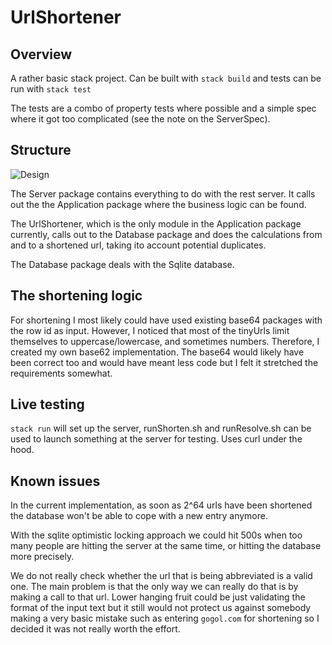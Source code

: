 # UrlShortener
## Overview
A rather basic stack project. Can be built with `stack build` and tests can be run with `stack test`

The tests are a combo of property tests where possible and a simple spec where it got too complicated (see the note on the ServerSpec).

## Structure
![Design](Design.png)

The Server package contains everything to do with the rest server. It calls out the the Application package where the business logic can be found. 

The UrlShortener, which is the only module in the Application package currently, calls out to the Database package and does the
calculations from and to a shortened url, taking ito account potential duplicates.

The Database package deals with the Sqlite database.

## The shortening logic
For shortening I most likely could have used existing base64 packages with the row id as input.
However, I noticed that most of the tinyUrls limit themselves to uppercase/lowercase, and sometimes numbers.
Therefore, I created my own base62 implementation. 
The base64 would likely have been correct too and would have meant less code but I felt it stretched the requirements somewhat.

## Live testing
`stack run` will set up the server, runShorten.sh and runResolve.sh can be used to launch something at the server for testing. Uses curl under the hood.

## Known issues
In the current implementation, as soon as 2^64 urls have been shortened the database won't be able to cope with a new entry anymore.

With the sqlite optimistic locking approach we could hit 500s when too many people are hitting the server at the same time, or hitting the database more precisely.

We do not really check whether the url that is being abbreviated is a valid one. The main problem is that
the only way we can really do that is by making a call to that url. Lower hanging fruit could be just
validating the format of the input text but it still would not protect us against somebody making a very basic mistake such as 
entering `gogol.com` for shortening so I decided it was not really worth the effort.

